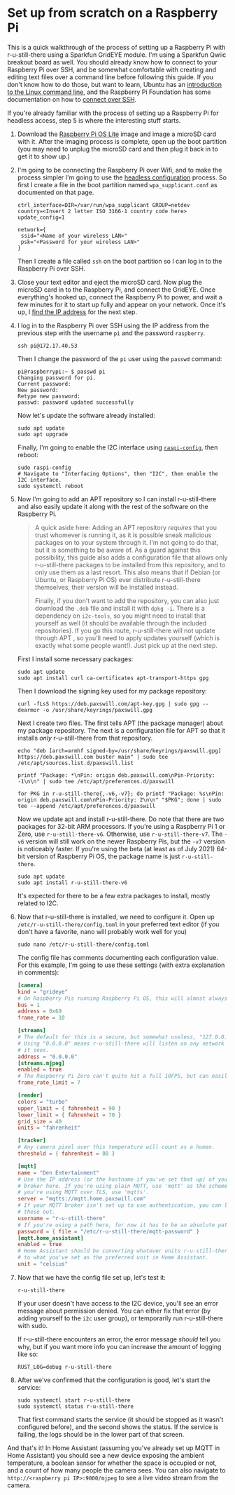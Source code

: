# Set up from scratch on a Raspberry Pi

This is a quick walkthrough of the process of setting up a Raspberry Pi with
r-u-still-there using a Sparkfun GridEYE module. I'm using a Sparkfun Qwiic
breakout board as well. You should already know how to connect to your Raspberry
Pi over SSH, and be somewhat comfortable with creating and editing text files
over a command line before following this guide. If you don't know how to do
those, but want to learn, Ubuntu has an
[introduction to the Linux command line][ubuntu-cli-intro], and the Raspberry Pi
Foundation has some documentation on how to [connect over SSH][rpi-ssh].

[ubuntu-cli-intro]: https://ubuntu.com/tutorials/command-line-for-beginners
[rpi-ssh]: https://www.raspberrypi.org/documentation/remote-access/ssh/README.md

If you're already familiar with the process of setting up a Raspberry Pi for
headless access, step 5 is where the interesting stuff starts.

[raspbian]: https://www.raspberrypi.org/software/operating-systems/#raspberry-pi-os-32-bit
[rpi-wifi]: https://www.raspberrypi.org/documentation/configuration/wireless/headless.md
[rpi-ip]: https://www.raspberrypi.org/documentation/remote-access/ip-address.md
[raspi-config]: https://www.raspberrypi.org/documentation/configuration/raspi-config.md

1. Download the [Raspberry Pi OS Lite][raspbian] image and image a microSD card
   with it. After the imaging process is complete, open up the boot partition
   (you may need to unplug the microSD card and then plug it back in to get it
   to show up.)

2. I'm going to be connecting the Raspberry Pi over Wifi, and to make the
   process simpler I'm going to use the [headless configuration][rpi-wifi]
   process. So first I create a file in the boot partition named
   `wpa_supplicant.conf` as documented on that page.
   ```
   ctrl_interface=DIR=/var/run/wpa_supplicant GROUP=netdev
   country=<Insert 2 letter ISO 3166-1 country code here>
   update_config=1
   
   network={
    ssid="<Name of your wireless LAN>"
    psk="<Password for your wireless LAN>"
   }
   ```
   Then I create a file called `ssh` on the boot partition so I can log in to
   the Raspberry Pi over SSH.

3. Close your text editor and eject the microSD card. Now plug the microSD card
   in to the Raspberry Pi, and connect the GridEYE. Once everything's hooked up,
   connect the Raspberry Pi to power, and wait a few minutes for it to start up
   fully and appear on your network. Once it's up, I
   [find the IP address][rpi-ip] for the next step.

4. I log in to the Raspberry Pi over SSH using the IP address from the previous
   step with the username `pi` and the password `raspberry`.
   ```
   ssh pi@172.17.40.53
   ```
   
   Then I change the password of the `pi` user using the `passwd` command:
   ```
   pi@raspberrypi:~ $ passwd pi
   Changing password for pi.
   Current password:
   New password:
   Retype new password:
   passwd: password updated successfully
   ```

   Now let's update the software already installed:
   ```shell
   sudo apt update
   sudo apt upgrade
   ```

   Finally, I'm going to enable the I2C interface using
   [`raspi-config`][raspi-config], then reboot:
   ```shell
   sudo raspi-config
   # Navigate to "Interfacing Options", then "I2C", then enable the I2C interface.
   sudo systemctl reboot
   ```

5. Now I'm going to add an APT repository so I can install r-u-still-there and
   also easily update it along with the rest of the software on the Raspberry
   Pi.

   > A quick aside here: Adding an APT repository *requires* that you trust
   > whomever is running it, as it is possible sneak malicious packages on to
   > your system through it. I'm not going to do that, but it is something to be
   > aware of. As a guard against this possibility, this guide also adds a
   > configuration file that allows only r-u-still-there packages to be
   > installed from this repository, and to only use them as a last resort. This
   > also means that if Debian (or Ubuntu, or Raspberry Pi OS) ever distribute
   > r-u-still-there themselves, their version will be installed instead.
   >
   > Finally, if you don't want to add the repository, you can also just
   > download the `.deb` file and install it with `dpkg -i`. There is a
   > dependency on `i2c-tools`, so you might need to install that yourself as
   > well (it should be available through the included repositories). If you go
   > this route, r-u-still-there will not update through APT , so you'll need to
   > apply updates yourself (which is exactly what some people want!). Just pick
   > up at the next step.

   First I install some necessary packages:
   ```
   sudo apt update
   sudo apt install curl ca-certificates apt-transport-https gpg
   ```

   Then I download the signing key used for my package repository:
   ```
   curl -fLsS https://deb.paxswill.com/apt-key.gpg | sudo gpg --dearmor -o /usr/share/keyrings/paxswill.gpg
   ```

   Next I create two files. The first tells APT (the package manager) about my
   package repository. The next is a configuration file for APT so that it
   installs *only* r-u-still-there from that repository.
   ```
   echo "deb [arch=armhf signed-by=/usr/share/keyrings/paxswill.gpg] https://deb.paxswill.com buster main" | sudo tee /etc/apt/sources.list.d/paxswill.list

   printf "Package: *\nPin: origin deb.paxswill.com\nPin-Priority: -1\n\n" | sudo tee /etc/apt/preferences.d/paxswill

   for PKG in r-u-still-there{,-v6,-v7}; do printf "Package: %s\nPin: origin deb.paxswill.com\nPin-Priority: 2\n\n" "$PKG"; done | sudo tee --append /etc/apt/preferences.d/paxswill
   ```
   Now we update apt and install r-u-still-there. Do note that there are two
   packages for 32-bit ARM processors. If you're using a Raspberry Pi 1 or Zero,
   use `r-u-still-there-v6`. Otherwise, use `r-u-still-there-v7`. The `-v6`
   version will still work on the newer Raspberry Pis, but the `-v7` version is
   noticeably faster. If you're using the beta (at least as of July 2021) 64-bit
   version of Raspberry Pi OS, the package name is just `r-u-still-there`.
   ```
   sudo apt update
   sudo apt install r-u-still-there-v6
   ```
   It's expected for there to be a few extra packages to install, mostly related
   to I2C.

6. Now that r-u-still-there is installed, we need to configure it. Open up
   `/etc/r-u-still-there/config.toml` in your preferred text editor (if you
   don't have a favorite, nano will probably work well for you)
   ```
   sudo nano /etc/r-u-still-there/config.toml
   ```

   The config file has comments documenting each configuration value. For this
   example, I'm going to use these settings (with extra explanation in
   comments):
   ```toml
   [camera]
   kind = "grideye"
   # On Raspberry Pis running Raspberry Pi OS, this will almost always be 1
   bus = 1
   address = 0x69
   frame_rate = 10

   [streams]
   # The default for this is a secure, but somewhat useless, "127.0.0.1".
   # Using "0.0.0.0" means r-u-still-there will listen on any network interface 
   # it sees.
   address = "0.0.0.0"
   [streams.mjpeg]
   enabled = true
   # The Raspberry Pi Zero can't quite hit a full 10FPS, but can easily hit 7.
   frame_rate_limit = 7

   [render]
   colors = "turbo"
   upper_limit = { fahrenheit = 90 }
   lower_limit = { fahrenheit = 70 }
   grid_size = 40
   units = "fahrenheit"

   [tracker]
   # Any camera pixel over this temperature will count as a human.
   threshold = { fahrenheit = 80 }

   [mqtt]
   name = "Den Entertainment"
   # Use the IP address (or the hostname if you've set that up) of your MQTT  
   # broker here. If you're using plain MQTT, use 'mqtt' as the scheme, but if 
   # you're using MQTT over TLS, use 'mqtts'.
   server = "mqtts://mqtt.home.paxswill.com"
   # If your MQTT broker isn't set up to use authentication, you can leave 
   # these out.
   username = "r-u-still-there"
   # If you're using a path here, for now it has to be an absolute path.
   password = { file = "/etc/r-u-still-there/mqtt-password" }
   [mqtt.home_assistant]
   enabled = true
   # Home Assistant should be converting whatever units r-u-still-there sends it
   # to what you've set as the preferred unit in Home Assistant.
   unit = "celsius"
   ```

7. Now that we have the config file set up, let's test it:
   ```shell
   r-u-still-there
   ```
   If your user doesn't have access to the I2C device, you'll see an error
   message about permission denied. You can either fix that error (by adding
   yourself to the `i2c` user group), or temporarily run r-u-still-there with
   sudo.

   If r-u-still-there encounters an error, the error message *should* tell you
   why, but if you want more info you can increase the amount of logging like
   so:
   ```shell
   RUST_LOG=debug r-u-still-there
   ```

8. After we've confirmed that the configuration is good, let's start the
   service:
   ```shell
   sudo systemctl start r-u-still-there
   sudo systemctl status r-u-still-there
   ```
   That first command starts the service (it should be stopped as it wasn't
   configured before), and the second shows the status. If the service is
   failing, the logs should be in the lower part of that screen.

And that's it! In Home Assistant (assuming you've already set up MQTT in Home
Assistant) you should see a new device exposing the ambient temperature, a
boolean sensor for whether the space is occupied or not, and a count of how many
people the camera sees. You can also navigate to `http://<raspberry pi
IP>:9000/mjpeg` to see a live video stream from the camera.
